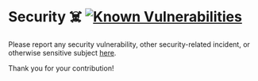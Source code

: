 # Security ☠️ [![Known Vulnerabilities](https://snyk.io/test/github/Xunnamius/workflow-playground/badge.svg)](https://snyk.io/test/github/Xunnamius/workflow-playground)

Please report any security vulnerability, other security-related incident, or
otherwise sensitive subject
[here](mailto:security@ergodark.com?subject=ALERT%3A%20SECURITY%20INCIDENT%3A%20%28five%20word%20summary%29).

Thank you for your contribution!
